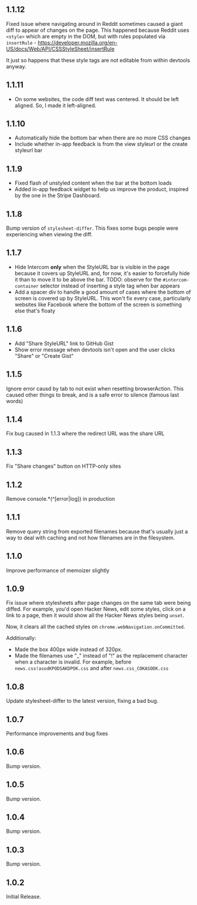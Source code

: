 ## 1.1.12

Fixed issue where navigating around in Reddit sometimes caused a giant diff to appear of changes on the page. This happened because Reddit uses `<style>` which are empty in the DOM, but with rules populated via `insertRule` - https://developer.mozilla.org/en-US/docs/Web/API/CSSStyleSheet/insertRule

It just so happens that these style tags are not editable from within devtools anyway.

## 1.1.11

- On some websites, the code diff text was centered. It should be left aligned. So, I made it left-aligned.

## 1.1.10

- Automatically hide the bottom bar when there are no more CSS changes
- Include whether in-app feedback is from the view styleurl or the create styleurl bar

## 1.1.9

- Fixed flash of unstyled content when the bar at the bottom loads
- Added in-app feedback widget to help us improve the product, inspired by the one in the Stripe Dashboard.

## 1.1.8

Bump version of `stylesheet-differ`. This fixes some bugs people were experiencing when viewing the diff.

## 1.1.7

- Hide Intercom **only** when the StyleURL bar is visible in the page because it covers up StyleURL and, for now, it's easier to forcefully hide it than to move it to be above the bar. TODO: observe for the `#intercom-container` selector instead of inserting a style tag when bar appears
- Add a spacer div to handle a good amount of cases where the bottom of screen is covered up by StyleURL. This won't fix every case, particularly websites like Facebook where the bottom of the screen is something else that's floaty

## 1.1.6

- Add "Share StyleURL" link to GitHub Gist
- Show error message when devtools isn't open and the user clicks "Share" or "Create Gist"

## 1.1.5

Ignore error causd by tab to not exist when resetting browserAction. This caused other things to break, and is a safe error to silence (famous last words)

## 1.1.4

Fix bug caused in 1.1.3 where the redirect URL was the share URL

## 1.1.3

Fix "Share changes" button on HTTP-only sites

## 1.1.2

Remove console.\*(^[error|log]) in production

## 1.1.1

Remove query string from exported filenames because that's usually just a way to deal with caching and not how filenames are in the filesystem.

## 1.1.0

Improve performance of memoizer slightly

## 1.0.9

Fix issue where stylesheets after page changes on the same tab were being diffed. For example, you'd open Hacker News, edit some styles, click on a link to a page, then it would show all the Hacker News styles being `unset`.

Now, it clears all the cached styles on `chrome.webNavigation.onCommitted`.

Additionally:

- Made the <CodeDiff /> box 400px wide instead of 320px.
- Made the filenames use "\_" instead of "!" as the replacement character when a character is invalid. For example, before `news.css!asodKPODSAKDPOK.css` and after `news.css_COKASODK.css`

## 1.0.8

Update stylesheet-differ to the latest version, fixing a bad bug.

## 1.0.7

Performance improvements and bug fixes

## 1.0.6

Bump version.

## 1.0.5

Bump version.

## 1.0.4

Bump version.

## 1.0.3

Bump version.

## 1.0.2

Initial Release.
